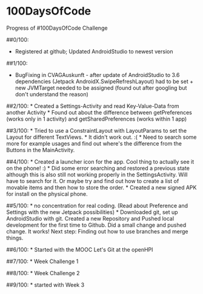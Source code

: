 # 100DaysOfCode
Progress of #100DaysOfCode Challenge

##0/100: 
  * Registered at github; Updated AndroidStudio to newest version
  
##1/100: 
  * BugFixing in CVAGAuskunft - after update of AndroidStudio to 3.6 dependencies (Jetpack AndroidX.SwipeRefreshLayout) had to be set + new JVMTarget needed to be assigned (found out after googling but don't understand the reason)

##2/100:
	* Created a Settings-Activity and read Key-Value-Data from another Activity
	* Found out about the difference between getPreferences (works only in 1 activity) and getSharedPreferences (works within 1 app)

##3/100:
	* Tried to use a ConstraintLayout with LayoutParams to set the Layout for different TextViews.
		* It didn't work out. :(
	* Need to search some more for example usages and find out where's the difference from the Buttons in the MainActivity.

##4/100:
	* Created a launcher icon for the app. Cool thing to actually see it on the phone! :)
	* Did some error searching and restored a previous state although this is also still not working properly in the SettingsActivity. Will have to search for it. Or maybe try and find out how to create a list of movable items and then how to store the order.
	* Created a new signed APK for install on the physical phone.

##5/100:
	* no concentration for real coding. (Read about Preference and Settings with the new Jetpack possibilities)
	* Downloaded git, set up AndroidStudio with git. Created a new Repository and Pushed local development for the first time to Github. Did a small change and pushed change. It works! Next step: Finding out how to use branches and merge things.
	
##6/100:
	* Started with the MOOC Let's Git at the openHPI
	
##7/100:
	* Week Challenge 1
	
##8/100:
	* Week Challenge 2
	
##9/100:
	* started with Week 3